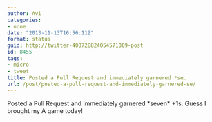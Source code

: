 ```yaml
---
author: Avi
categories:
- none
date: "2013-11-13T16:56:11Z"
format: status
guid: http://twitter-400728824054571009-post
id: 8455
tags:
- micro
- tweet
title: Posted a Pull Request and immediately garnered *se…
url: /post/posted-a-pull-request-and-immediately-garnered-se/
---
```

Posted a Pull Request and immediately garnered \*seven\* +1s. Guess I brought my A game today!